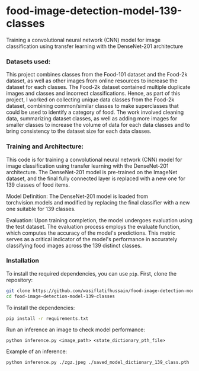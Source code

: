 # food-image-detection-model-139-classes
Training a convolutional neural network (CNN) model for image classification using transfer learning with the DenseNet-201 architecture

### Datasets used:
This project combines classes from the Food-101 dataset and the Food-2k dataset, as well as other images from online resources to increase the dataset for each classes. The Food-2k dataset contained multiple duplicate images and classes and incorrect classifications. Hence, as part of this project, I worked on collecting unique data classes from the Food-2k dataset, combining common/similar classes to make superclasses that could be used to identify a category of food. The work involved cleaning data, summarizing dataset classes, as well as adding more images for smaller classes to increase the volume of data for each data classes and to bring consistency to the dataset size for each data classes.


### Training and Architecture:
This code is for training a convolutional neural network (CNN) model for image classification using transfer learning with the DenseNet-201 architecture. The DenseNet-201 model is pre-trained on the ImageNet dataset, and the final fully connected layer is replaced with a new one for 139 classes of food items.

Model Definition: 
The DenseNet-201 model is loaded from torchvision.models and modified by replacing the final classifier with a new one suitable for 139 classes.

Evaluation:
Upon training completion, the model undergoes evaluation using the test dataset. The evaluation process employs the evaluate function, which computes the accuracy of the model's predictions. This metric serves as a critical indicator of the model's performance in accurately classifying food images across the 139 distinct classes.

### Installation

To install the required dependencies, you can use `pip`. First, clone the repository:

```bash
git clone https://github.com/wasiflatifhussain/food-image-detection-model-139-classes.git
cd food-image-detection-model-139-classes
```

To install the dependencies:

```bash
pip install -r requirements.txt
```

Run an inference an image to check model performance:
```
python inference.py <image_path> <state_dictionary_pth_file>
```

Example of an inference:
```
python inference.py ./zgz.jpeg ./saved_model_dictionary_139_class.pth
```
